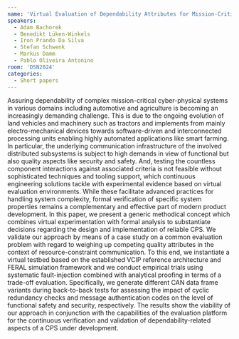 ```yaml
---
name: 'Virtual Evaluation of Dependability Attributes for Mission-Critical Cyber-Physical Systems'
speakers:
  - Adam Bachorek
  - Benedikt Lüken-Winkels
  - Iron Prando Da Silva
  - Stefan Schwenk
  - Markus Damm
  - Pablo Oliveira Antonino
room: 'DSN2024'
categories:
  - Short papers
---
```



Assuring dependability of complex mission-critical cyber-physical systems in various domains including automotive and agriculture is becoming an increasingly demanding challenge. This is due to the ongoing evolution of land vehicles and machinery such as tractors and implements from mainly electro-mechanical devices towards software-driven and interconnected processing units enabling highly automated applications like smart farming. In particular, the underlying communication infrastructure of the involved distributed subsystems is subject to high demands in view of functional but also quality aspects like security and safety. And, testing the countless component interactions against associated criteria is not feasible without sophisticated techniques and tooling support, which continuous engineering solutions tackle with experimental evidence based on virtual evaluation environments. While these facilitate advanced practices for handling system complexity, formal verification of specific system properties remains a complementary and effective part of modern product development.
In this paper, we present a generic methodical concept which combines virtual experimentation with formal analysis to substantiate decisions regarding the design and implementation of reliable CPS. We validate our approach by means of a case study on a common evaluation problem with regard to weighing up competing quality attributes in the context of resource-constraint communication. To this end, we instantiate a virtual testbed based on the established VCIP reference architecture and FERAL simulation framework and we conduct empirical trials using systematic fault-injection combined with analytical proofing in terms of a trade-off evaluation. Specifically, we generate different CAN data frame variants during back-to-back tests for assessing the impact of cyclic redundancy checks and message authentication codes on the level of functional safety and security, respectively. The results show the viability of our approach in conjunction with the capabilities of the evaluation platform for the continuous verification and validation of dependability-related aspects of a CPS under development.

